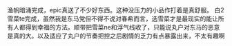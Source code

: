 渔帆暗涌完成，epic真送了不少好东西。这种没压力的小品作打着是真舒服。
白2雪菜te完成，虽然我是东马党但不得不说对春希而言，选雪菜才是最现实的能让所有人都得到幸福的方法。顺带把雪菜ne和浮气线收了，只能说丸户对东马的恶意是真的大。以及适应了丸户的节奏把控之后剧情的乏力有点暴露出来，不太有趣啊